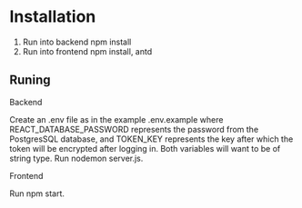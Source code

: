 # Installation

1. Run into backend npm install
2. Run into frontend npm install, antd

## Runing

Backend

Create an .env file as in the example .env.example where REACT_DATABASE_PASSWORD represents the password from the PostgresSQL database, and TOKEN_KEY represents the key after which the token will be encrypted after logging in. Both variables will want to be of string type.
Run nodemon server.js.

Frontend

Run npm start.
